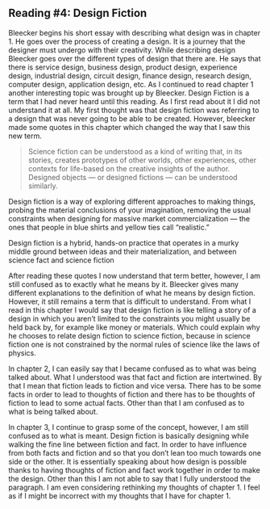 ## Reading #4: Design Fiction

Bleecker begins his short essay with describing what design was in chapter 1. He goes over the process of creating a design. It is a journey that the designer must undergo with their creativity. While describing design Bleecker goes over the different types of design that there are. He says that there is service design, business design, product design, experience design, industrial design, circuit design, finance design, research design, computer design, application design, etc. As I continued to read chapter 1 another interesting topic was brought up by Bleecker. Design Fiction is a term that I had never heard until this reading. As I first read about it I did not understand it at all. My first thought was that design fiction was referring to a design that was never going to be able to be created. However, bleecker made some quotes in this chapter which changed the way that I saw this new term.

>Science fiction can be understood as a kind of writing that, in its stories, creates prototypes of other worlds, other experiences, other contexts for life-based on the creative insights of the author. Designed objects — or designed fictions — can be understood similarly.

Design fiction is a way of exploring different approaches to making things, probing the material conclusions of your imagination, removing the usual constraints when designing for massive market commercialization — the ones that people in blue shirts and yellow ties call “realistic.”

Design fiction is a hybrid, hands-on practice that operates in a murky middle ground between ideas and their materialization, and between science fact and science fiction

After reading these quotes I now understand that term better, however, I am still confused as to exactly what he means by it. Bleecker gives many different explanations to the definition of what he means by design fiction. However, it still remains a term that is difficult to understand. From what I read in this chapter I would say that design fiction is like telling a story of a design in which you aren’t limited to the constraints you might usually be held back by, for example like money or materials. Which could explain why he chooses to relate design fiction to science fiction, because in science fiction one is not constrained by the normal rules of science like the laws of physics. 

In chapter 2, I can easily say that I became confused as to what was being talked about. What I understood was that fact and fiction are intertwined. By that I mean that fiction leads to fiction and vice versa. There has to be some facts in order to lead to thoughts of fiction and there has to be thoughts of fiction to lead to some actual facts. Other than that I am confused as to what is being talked about. 

In chapter 3, I continue to grasp some of the concept, however, I am still confused as to what is meant. Design fiction is basically designing while walking the fine line between fiction and fact. In order to have influence from both facts and fiction and so that you don’t lean too much towards one side or the other. It is essentially speaking about how design is possible thanks to having thoughts of fiction and fact work together in order to make the design. Other than this I am not able to say that I fully understood the paragraph. I am even considering rethinking my thoughts of chapter 1. I feel as if I might be incorrect with my thoughts that I have for chapter 1. 



